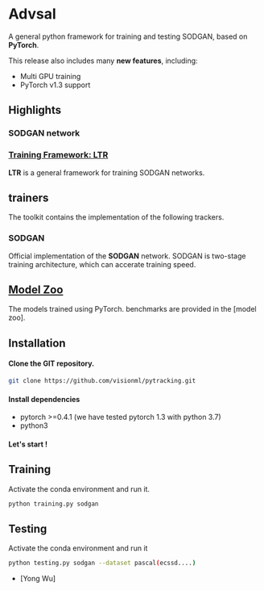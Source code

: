 # Advsal
A general python framework for training and testing SODGAN, based on **PyTorch**.
  
This release also includes many **new features**, including:  
* Multi GPU training  
* PyTorch v1.3 support  

 
## Highlights

### SODGAN network

### [Training Framework: LTR](ltr)
 
**LTR** is a general framework for training SODGAN networks.

## trainers
The toolkit contains the implementation of the following trackers.  

### SODGAN

Official implementation of the **SODGAN** network. SODGAN is two-stage training architecture, which can accerate training speed.
 

## [Model Zoo](MODEL_ZOO.md)
The models trained using PyTorch.
benchmarks are provided in the [model zoo]. 


## Installation

#### Clone the GIT repository.  
```bash
git clone https://github.com/visionml/pytracking.git
```
   
#### Install dependencies
* pytorch >=0.4.1 (we have tested pytorch 1.3 with python 3.7)
* python3

#### Let's start !
## Training
Activate the conda environment and run it.  
```bash
python training.py sodgan    
```  
## Testing
Activate the conda environment and run it
```bash
python testing.py sodgan --dataset pascal(ecssd....)
```

* [Yong Wu]
